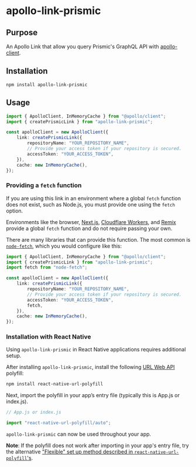 # apollo-link-prismic

## Purpose

An Apollo Link that allow you query Prismic's GraphQL API with [apollo-client](https://www.apollographql.com/client/).

## Installation

```
npm install apollo-link-prismic
```

## Usage

```typescript
import { ApolloClient, InMemoryCache } from "@apollo/client";
import { createPrismicLink } from "apollo-link-prismic";

const apolloClient = new ApolloClient({
	link: createPrismicLink({
		repositoryName: "YOUR_REPOSITORY_NAME",
		// Provide your access token if your repository is secured.
		accessToken: "YOUR_ACCESS_TOKEN",
	}),
	cache: new InMemoryCache(),
});
```

### Providing a `fetch` function

If you are using this link in an environment where a global `fetch` function does not exist, such as Node.js, you must provide one using the `fetch` option.

Environments like the browser, [Next.js](https://nextjs.org/), [Cloudflare Workers](https://workers.cloudflare.com/), and [Remix](https://remix.run/) provide a global `fetch` function and do not require passing your own.

There are many libraries that can provide this function. The most common is [`node-fetch`](https://www.npmjs.com/package/node-fetch), which you would configure like this:

```typescript
import { ApolloClient, InMemoryCache } from "@apollo/client";
import { createPrismicLink } from "apollo-link-prismic";
import fetch from "node-fetch";

const apolloClient = new ApolloClient({
	link: createPrismicLink({
		repositoryName: "YOUR_REPOSITORY_NAME",
		// Provide your access token if your repository is secured.
		accessToken: "YOUR_ACCESS_TOKEN",
		fetch,
	}),
	cache: new InMemoryCache(),
});
```

### Installation with React Native

Using `apollo-link-prismic` in React Native applications requires additional setup.

After installing `apollo-link-prismic`, install the following [URL Web API](https://developer.mozilla.org/en-US/docs/Web/API/URL_API) polyfill:

```sh
npm install react-native-url-polyfill
```

Next, import the polyfill in your app’s entry file (typically this is App.js or index.js).

```javascript
// App.js or index.js

import "react-native-url-polyfill/auto";
```

`apollo-link-prismic` can now be used throughout your app.

**Note**: If the polyfill does not work after importing in your app's entry file, try the alternative ["Flexible" set up method described in `react-native-url-polyfill`'s](https://github.com/charpeni/react-native-url-polyfill#option-2-flexible).
